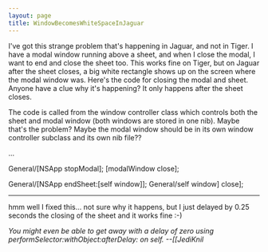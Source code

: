 ```yaml
---
layout: page
title: WindowBecomesWhiteSpaceInJaguar
---
```




I've got this strange problem that's happening in Jaguar, and not in Tiger. I have a modal window running above a sheet, and when I close the modal, I want to end and close the sheet too. This works fine on Tiger, but on Jaguar after the sheet closes, a big white rectangle shows up on the screen where the modal window was. Here's the code for closing the modal and sheet. Anyone have a clue why it's happening? It only happens after the sheet closes.

The code is called from the window controller class which controls both the sheet and modal window (both windows are stored in one nib). Maybe that's the problem? Maybe the modal window should be in its own window controller subclass and its own nib file??
    
...

General/[NSApp stopModal];
[modalWindow close];

General/[NSApp endSheet:[self window]];
General/self window] close];


----

hmm well I fixed this... not sure why it happens, but I just delayed by 0.25 seconds the closing of the sheet and it works fine :-)

*You might even be able to get away with a delay of zero using     performSelector:withObject:afterDelay: on     self. --[[JediKnil*
